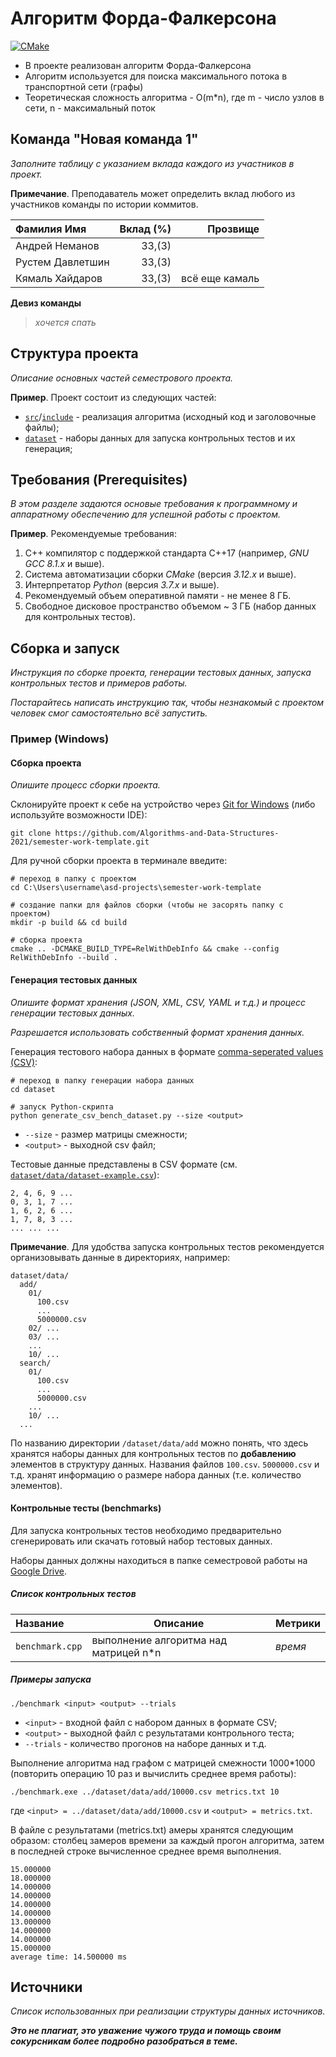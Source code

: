 # Алгоритм Форда-Фалкерсона

[![CMake](https://github.com/Algorithms-and-Data-Structures-2021/semester-work-ford-fulkerson/actions/workflows/cmake.yml/badge.svg)](https://github.com/Algorithms-and-Data-Structures-2021/semester-work-ford-fulkerson/actions/workflows/cmake.yml)

- В проекте реализован алгоритм Форда-Фалкерсона
- Алгоритм используется для поиска максимального потока в транспортной сети (графы)
- Теоретическая сложность алгоритма - O(m*n), где m - число узлов в сети, n - максимальный поток

## Команда "Новая команда 1"

_Заполните таблицу с указанием вклада каждого из участников в проект._

**Примечание**. Преподаватель может определить вклад любого из участников команды по истории коммитов.

| Фамилия Имя   | Вклад (%) | Прозвище              |
| :---          |   ---:    |  ---:                 |
| Андрей Неманов  | 33,(3)        |             |
| Рустем Давлетшин   | 33,(3)        |   |
| Кямаль Хайдаров   | 33,(3)        |  всё еще камаль         |

**Девиз команды**
> _хочется спать_

## Структура проекта

_Описание основных частей семестрового проекта._

**Пример**. Проект состоит из следующих частей:

- [`src`](src)/[`include`](include) - реализация алгоритма (исходный код и заголовочные файлы);
- [`dataset`](dataset) - наборы данных для запуска контрольных тестов и их генерация;

## Требования (Prerequisites)

_В этом разделе задаются основые требования к программному и аппаратному обеспечению для успешной работы с проектом._

**Пример**. Рекомендуемые требования:

1. С++ компилятор c поддержкой стандарта C++17 (например, _GNU GCC 8.1.x_ и выше).
2. Система автоматизации сборки _CMake_ (версия _3.12.x_ и выше).
3. Интерпретатор _Python_ (версия _3.7.x_ и выше).
4. Рекомендуемый объем оперативной памяти - не менее 8 ГБ.
5. Свободное дисковое пространство объемом ~ 3 ГБ (набор данных для контрольных тестов).

## Сборка и запуск

_Инструкция по сборке проекта, генерации тестовых данных, запуска контрольных тестов и примеров работы._

_Постарайтесь написать инструкцию так, чтобы незнакомый с проектом человек смог самостоятельно всё запустить._

### Пример (Windows)

#### Сборка проекта

_Опишите процесс сборки проекта._

Склонируйте проект к себе на устройство через [Git for Windows](https://gitforwindows.org/) (либо используйте
возможности IDE):

```shell
git clone https://github.com/Algorithms-and-Data-Structures-2021/semester-work-template.git
```

Для ручной сборки проекта в терминале введите:

```shell
# переход в папку с проектом
cd C:\Users\username\asd-projects\semester-work-template

# создание папки для файлов сборки (чтобы не засорять папку с проектом) 
mkdir -p build && cd build 

# сборка проекта
cmake .. -DCMAKE_BUILD_TYPE=RelWithDebInfo && cmake --config RelWithDebInfo --build . 
```

#### Генерация тестовых данных

_Опишите формат хранения (JSON, XML, CSV, YAML и т.д.) и процесс генерации тестовых данных._

_Разрешается использовать собственный формат хранения данных._

Генерация тестового набора данных в
формате [comma-seperated values (CSV)](https://en.wikipedia.org/wiki/Comma-separated_values):

```shell
# переход в папку генерации набора данных
cd dataset

# запуск Python-скрипта
python generate_csv_bench_dataset.py --size <output>
```

- `--size` - размер матрицы смежности;
- `<output>` - выходной csv файл;

Тестовые данные представлены в CSV формате (см.
[`dataset/data/dataset-example.csv`](dataset/data/dataset-example.csv)):

```csv
2, 4, 6, 9 ...
0, 3, 1, 7 ...
1, 6, 2, 6 ... 
1, 7, 8, 3 ...
... ... ...
```

**Примечание**. Для удобства запуска контрольных тестов рекомендуется организовывать данные в директориях, например:

```shell
dataset/data/
  add/
    01/
      100.csv
      ...
      5000000.csv
    02/ ...
    03/ ...
    ...
    10/ ...
  search/
    01/
      100.csv
      ...
      5000000.csv
    ...
    10/ ...
  ...
```

По названию директории `/dataset/data/add` можно понять, что здесь хранятся наборы данных для контрольных тестов по
**добавлению** элементов в структуру данных. Названия файлов `100.csv`. `5000000.csv` и т.д. хранят информацию о размере набора данных (т.е. количество элементов). 

#### Контрольные тесты (benchmarks)

Для запуска контрольных тестов необходимо предварительно сгенерировать или скачать готовый набор тестовых данных.

Наборы данных должны находиться в папке семестровой
работы на [Google Drive](https://drive.google.com/drive/folders/17-qridbMXFnz3E-6UjOj0WD1H0jWtpz3?usp=sharing).

##### Список контрольных тестов

| Название                  | Описание                                | Метрики         |
| :---                      | ---                                     | :---            |
| `benchmark.cpp` | выполнение алгоритма над матрицей n*n    | _время_         |


##### Примеры запуска

```shell
./benchmark <input> <output> --trials
```

- `<input>` - входной файл с набором данных в формате CSV;
- `<output>` - выходной файл с результатами контрольного теста;
- `--trials` - количество прогонов на наборе данных и т.д.

Выполнение алгоритма над графом с матрицей смежности 1000*1000 (повторить операцию 10 раз и вычислить среднее время работы):

```
./benchmark.exe ../dataset/data/add/10000.csv metrics.txt 10
``` 

где `<input> = ../dataset/data/add/10000.csv` и `<output> = metrics.txt`.

В файле с результатами (metrics.txt) амеры хранятся следующим образом: столбец замеров времени за каждый прогон алгоритма, затем в последней строке вычисленное среднее время выполнения.

```csv
15.000000 
18.000000 
14.000000 
14.000000 
14.000000 
14.000000 
13.000000 
14.000000 
14.000000 
15.000000 
average time: 14.500000 ms
```


## Источники

_Список использованных при реализации структуры данных источников._

_**Это не плагиат, это уважение чужого труда и помощь своим сокурсникам более подробно разобраться в теме.**_
